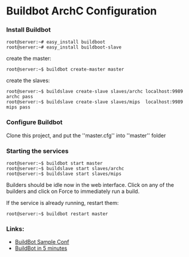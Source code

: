 # Buildbot ArchC Configuration


### Install Buildbot

    root@server:~# easy_install buildboot
    root@server:~# easy_install buildboot-slave

create the master:

    root@server:~$ buildbot create-master master

create the slaves:

    root@server:~$ buildslave create-slave slaves/archc localhost:9989 archc pass
    root@server:~$ buildslave create-slave slaves/mips  localhost:9989 mips pass


### Configure Buildbot

Clone this project, and put the ''master.cfg'' into ''master'' folder

### Starting the services

    root@server:~$ buildbot start master
    root@server:~$ buildslave start slaves/archc
    root@server:~$ buildslave start slaves/mips


Builders should be idle now in the web interface. Click on any of the builders and click on Force to immediately run a build.

If the service is already running, restart them:

    root@server:~$ buildbot restart master

### Links:

* [BuildBot Sample Conf](https://github.com/danirus/buildbot-sample-conf)
* [BuildBot in 5 minutes](http://docs.buildbot.net/latest/tutorial/fiveminutes.html)

